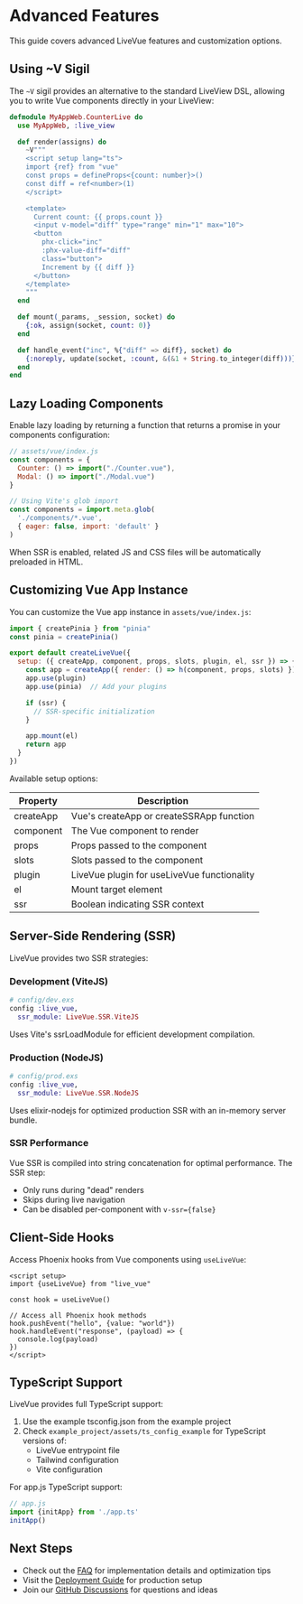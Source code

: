 # Advanced Features

This guide covers advanced LiveVue features and customization options.

## Using ~V Sigil

The `~V` sigil provides an alternative to the standard LiveView DSL, allowing you to write Vue components directly in your LiveView:

```elixir
defmodule MyAppWeb.CounterLive do
  use MyAppWeb, :live_view

  def render(assigns) do
    ~V"""
    <script setup lang="ts">
    import {ref} from "vue"
    const props = defineProps<{count: number}>()
    const diff = ref<number>(1)
    </script>

    <template>
      Current count: {{ props.count }}
      <input v-model="diff" type="range" min="1" max="10">
      <button
        phx-click="inc"
        :phx-value-diff="diff"
        class="button">
        Increment by {{ diff }}
      </button>
    </template>
    """
  end

  def mount(_params, _session, socket) do
    {:ok, assign(socket, count: 0)}
  end

  def handle_event("inc", %{"diff" => diff}, socket) do
    {:noreply, update(socket, :count, &(&1 + String.to_integer(diff)))}
  end
end
```

## Lazy Loading Components

Enable lazy loading by returning a function that returns a promise in your components configuration:

```javascript
// assets/vue/index.js
const components = {
  Counter: () => import("./Counter.vue"),
  Modal: () => import("./Modal.vue")
}

// Using Vite's glob import
const components = import.meta.glob(
  './components/*.vue',
  { eager: false, import: 'default' }
)
```

When SSR is enabled, related JS and CSS files will be automatically preloaded in HTML.

## Customizing Vue App Instance

You can customize the Vue app instance in `assets/vue/index.js`:

```javascript
import { createPinia } from "pinia"
const pinia = createPinia()

export default createLiveVue({
  setup: ({ createApp, component, props, slots, plugin, el, ssr }) => {
    const app = createApp({ render: () => h(component, props, slots) })
    app.use(plugin)
    app.use(pinia)  // Add your plugins

    if (ssr) {
      // SSR-specific initialization
    }

    app.mount(el)
    return app
  }
})
```

Available setup options:

| Property    | Description                                    |
|------------|------------------------------------------------|
| createApp   | Vue's createApp or createSSRApp function       |
| component   | The Vue component to render                    |
| props      | Props passed to the component                   |
| slots      | Slots passed to the component                   |
| plugin     | LiveVue plugin for useLiveVue functionality     |
| el         | Mount target element                           |
| ssr        | Boolean indicating SSR context                  |

## Server-Side Rendering (SSR)

LiveVue provides two SSR strategies:

### Development (ViteJS)
```elixir
# config/dev.exs
config :live_vue,
  ssr_module: LiveVue.SSR.ViteJS
```
Uses Vite's ssrLoadModule for efficient development compilation.

### Production (NodeJS)
```elixir
# config/prod.exs
config :live_vue,
  ssr_module: LiveVue.SSR.NodeJS
```
Uses elixir-nodejs for optimized production SSR with an in-memory server bundle.

### SSR Performance

Vue SSR is compiled into string concatenation for optimal performance. The SSR step:
- Only runs during "dead" renders
- Skips during live navigation
- Can be disabled per-component with `v-ssr={false}`

## Client-Side Hooks

Access Phoenix hooks from Vue components using `useLiveVue`:

```vue
<script setup>
import {useLiveVue} from "live_vue"

const hook = useLiveVue()

// Access all Phoenix hook methods
hook.pushEvent("hello", {value: "world"})
hook.handleEvent("response", (payload) => {
  console.log(payload)
})
</script>
```

## TypeScript Support

LiveVue provides full TypeScript support:

1. Use the example tsconfig.json from the example project
2. Check `example_project/assets/ts_config_example` for TypeScript versions of:
   - LiveVue entrypoint file
   - Tailwind configuration
   - Vite configuration

For app.js TypeScript support:
```javascript
// app.js
import {initApp} from './app.ts'
initApp()
```

## Next Steps

- Check out the [FAQ](faq.html) for implementation details and optimization tips
- Visit the [Deployment Guide](deployment.html) for production setup
- Join our [GitHub Discussions](https://github.com/Valian/live_vue/discussions) for questions and ideas